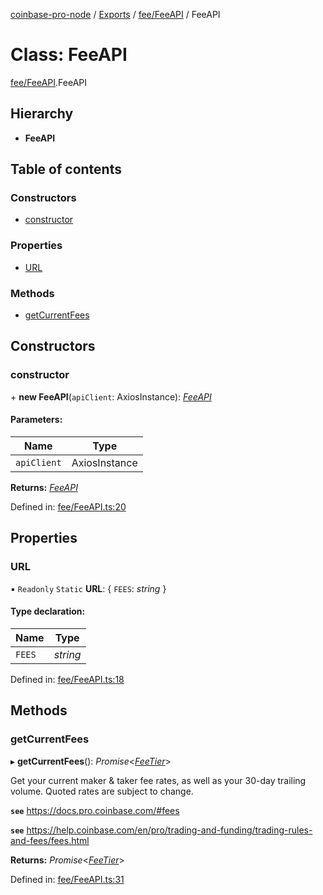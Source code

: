 [coinbase-pro-node](../../README.md) / [Exports](../../modules.md) / [fee/FeeAPI](../../modules/fee_feeapi.md) / FeeAPI

# Class: FeeAPI

[fee/FeeAPI](../../modules/fee_feeapi.md).FeeAPI

## Hierarchy

- **FeeAPI**

## Table of contents

### Constructors

- [constructor](feeapi.feeapi.md#constructor)

### Properties

- [URL](feeapi.feeapi.md#url)

### Methods

- [getCurrentFees](feeapi.feeapi.md#getcurrentfees)

## Constructors

### constructor

\+ **new FeeAPI**(`apiClient`: AxiosInstance): [_FeeAPI_](feeapi.feeapi.md)

#### Parameters:

| Name        | Type          |
| ----------- | ------------- |
| `apiClient` | AxiosInstance |

**Returns:** [_FeeAPI_](feeapi.feeapi.md)

Defined in: [fee/FeeAPI.ts:20](https://github.com/bennycode/coinbase-pro-node/blob/bf1bcdd/src/fee/FeeAPI.ts#L20)

## Properties

### URL

▪ `Readonly` `Static` **URL**: { `FEES`: _string_ }

#### Type declaration:

| Name   | Type     |
| ------ | -------- |
| `FEES` | _string_ |

Defined in: [fee/FeeAPI.ts:18](https://github.com/bennycode/coinbase-pro-node/blob/bf1bcdd/src/fee/FeeAPI.ts#L18)

## Methods

### getCurrentFees

▸ **getCurrentFees**(): _Promise_<[_FeeTier_](../../interfaces/fee/feeapi.feetier.md)\>

Get your current maker & taker fee rates, as well as your 30-day trailing volume. Quoted rates are subject to change.

**`see`** https://docs.pro.coinbase.com/#fees

**`see`** https://help.coinbase.com/en/pro/trading-and-funding/trading-rules-and-fees/fees.html

**Returns:** _Promise_<[_FeeTier_](../../interfaces/fee/feeapi.feetier.md)\>

Defined in: [fee/FeeAPI.ts:31](https://github.com/bennycode/coinbase-pro-node/blob/bf1bcdd/src/fee/FeeAPI.ts#L31)
